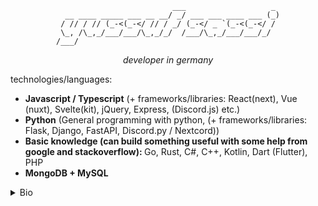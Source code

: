 <div align="center">


```
                          ___                   _ 
  __ ____ _____ ___ __ __/ _/ ___ ___ ____ ___ (_)
 / // / // (_-<(_-</ // / _/ (_-</ _ `(_-<(_-</ / 
 \_, /\_,_/___/___/\_,_/_/  /___/\_,_/___/___/_/  
/___/                                             

```

<i>developer in germany</i>
</div>


technologies/languages:
- <b>Javascript / Typescript</b> (+ frameworks/libraries: React(next), Vue (nuxt), Svelte(kit), jQuery, Express, (Discord.js) etc.)
- <b>Python</b> (General programming with python, (+ frameworks/libraries: Flask, Django, FastAPI, Discord.py / Nextcord))
- <b>Basic knowledge (can build something useful with some help from google and stackoverflow): </b> Go, Rust, C#, C++, Kotlin, Dart (Flutter), PHP
- <b>MongoDB + MySQL</b>

<details>
 <summary>Bio</summary>
 
- 18 years old

- Algerian, in germany

- Languages: german, english
</details>
